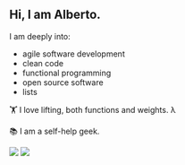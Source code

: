 ## Hi, I am Alberto.

I am deeply into:
- agile software development
- clean code
- functional programming
- open source software
- lists

🏋 I love lifting, both functions and weights. λ

📚 I am a self-help geek. 

[![](https://github-readme-stats.vercel.app/api?username=albertodvp&show_icons=true&include_all_commits=true&theme=midnight-purple)]()
[![](https://github-readme-stats.vercel.app/api/top-langs/?username=albertodvp&theme=midnight-purple)]()

